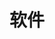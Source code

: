---
title: "软件"
image: categories/其他/image.jpg
style:
  background: "#2a9d8f"
  color: "#ffffff"
---